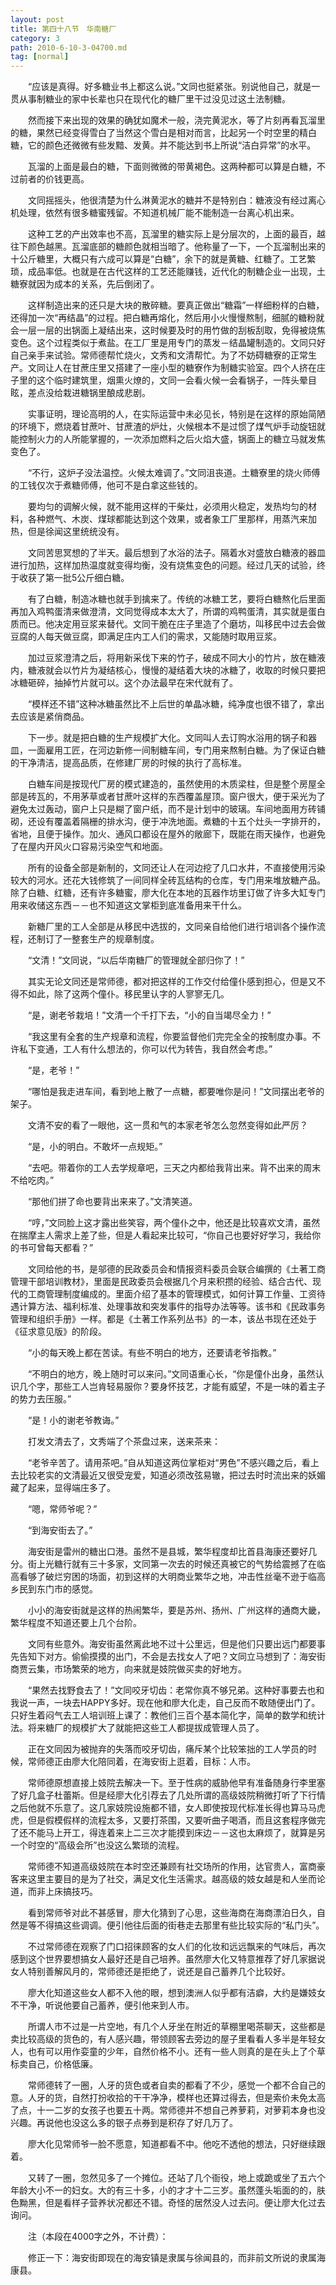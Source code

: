 ```yaml
---
layout: post
title: 第四十八节　华南糖厂
category: 3
path: 2010-6-10-3-04700.md
tag: [normal]
---
```


　　“应该是真得。好多糖业书上都这么说。”文同也挺紧张。别说他自己，就是一贯从事制糖业的家中长辈也只在现代化的糖厂里干过没见过这土法制糖。

　　然而接下来出现的效果的确犹如魔术一般，浇完黄泥水，等了片刻再看瓦溜里的糖，果然已经变得雪白了当然这个雪白是相对而言，比起另一个时空里的精白糖，它的颜色还微微有些发黯、发黄。并不能达到书上所说“洁白异常”的水平。

　　瓦溜的上面是最白的糖，下面则微微的带黄褐色。这两种都可以算是白糖，不过前者的价钱更高。

　　文同摇摇头，他很清楚为什么淋黄泥水的糖并不是特别白：糖液没有经过离心机处理，依然有很多糖蜜残留。不知道机械厂能不能制造一台离心机出来。

　　这种工艺的产出效率也不高，瓦溜里的糖实际上是分层次的，上面的最百，越往下颜色越黑。瓦溜底部的糖颜色就相当暗了。他称量了一下，一个瓦溜制出来的十公斤糖里，大概只有六成可以算是“白糖”，余下的就是黄糖、红糖了。工艺繁琐，成品率低。也就是在古代这样的工艺还能赚钱，近代化的制糖企业一出现，土糖寮就因为成本的关系，先后倒闭了。

　　这样制造出来的还只是大块的散碎糖。要真正做出“糖霜”一样细粉样的白糖，还得加一次“再结晶”的过程。把白糖再熔化，然后用小火慢慢熬制，细腻的糖粉就会一层一层的出锅面上凝结出来，这时候要及时的用竹做的刮板刮取，免得被烧焦变色。这个过程类似于煮盐。在工厂里是用专门的蒸发－结晶罐制造的。文同只好自己亲手来试验。常师德帮忙烧火，文秀和文清帮忙。为了不妨碍糖寮的正常生产。文同让人在甘蔗庄里又搭建了一座小型的糖寮作为制糖实验室。四个人挤在庄子里的这个临时建筑里，烟熏火燎的，文同一会看火候一会看锅子，一阵头晕目眩，差点没给栽进糖锅里酿成悲剧。

　　实事证明，理论高明的人，在实际运营中未必见长，特别是在这样的原始简陋的环境下，燃烧着甘蔗叶、甘蔗渣的炉灶，火候根本不是过惯了煤气炉手动旋钮就能控制火力的人所能掌握的，一次添加燃料之后火焰大盛，锅面上的糖立马就发焦变色了。

　　“不行，这炉子没法温控。火候太难调了。”文同沮丧道。土糖寮里的烧火师傅的工钱仅次于煮糖师傅，他可不是白拿这些钱的。

　　要均匀的调解火候，就不能用这样的干柴灶，必须用火稳定，发热均匀的材料，各种燃气、木炭、煤球都能达到这个效果，或者象工厂里那样，用蒸汽来加热，但是徐闻这里统统没有。

　　文同苦思冥想的了半天。最后想到了水浴的法子。隔着水对盛放白糖液的器皿进行加热，这样加热温度就变得均衡，没有烧焦变色的问题。经过几天的试验，终于收获了第一批5公斤细白糖。

　　有了白糖，制造冰糖也就手到擒来了。传统的冰糖工艺，要将白糖熬化后里面再加入鸡鸭蛋清来做澄清，文同觉得成本太大了，所谓的鸡鸭蛋清，其实就是蛋白质而已。他决定用豆浆来替代。文同干脆在庄子里造了个磨坊，叫移民中过去会做豆腐的人每天做豆腐，即满足庄内工人们的需求，又能随时取用豆浆。

　　加过豆浆澄清之后，将用新采伐下来的竹子，破成不同大小的竹片，放在糖液内，糖液就会以竹片为凝结核心，慢慢的凝结着大块的冰糖了，收取的时候只要把冰糖砸碎，抽掉竹片就可以。这个办法最早在宋代就有了。

　　“模样还不错”这种冰糖虽然比不上后世的单晶冰糖，纯净度也很不错了，拿出去应该是紧俏商品。

　　下一步。就是把白糖的生产规模扩大化。文同叫人去订购水浴用的锅子和器皿，一面雇用工匠，在河边新修一间制糖车间，专门用来熬制白糖。为了保证白糖的干净清洁，提高品质，在修建厂房的时候的执行了高标准。

　　白糖车间是按现代厂房的模式建造的，虽然使用的木质梁柱，但是整个房屋全部是砖瓦的，不用茅草或者甘蔗叶这样的东西覆盖屋顶。窗户很大，便于采光为了避免太过轰动，窗户上只是糊了窗户纸，而不是计划中的玻璃。车间地面用方砖铺砌，还设有覆盖着隔栅的排水沟，便于冲洗地面。煮糖的十五个灶头一字排开的，省地，且便于操作。加火、通风口都设在屋外的敞廊下，既能在雨天操作，也避免了在屋内开风火口容易污染空气和地面。

　　所有的设备全部是新制的，文同还让人在河边挖了几口水井，不直接使用污染较大的河水。还花大钱修筑了一间同样全砖瓦结构的仓库，专门用来堆放糖产品。除了白糖、红糖，还有许多糖蜜，廖大化在本地的瓦器作坊里订做了许多大缸专门用来收储这东西－－也不知道这文掌柜到底准备用来干什么。

　　新糖厂里的工人全部是从移民中选拔的，文同亲自给他们进行培训各个操作流程，还制订了一整套生产的规章制度。

　　“文清！”文同说，“以后华南糖厂的管理就全部归你了！”

　　其实无论文同还是常师德，都对把这样的工作交付给僮仆感到担心，但是又不得不如此，除了这两个僮仆。移民里认字的人寥寥无几。

　　“是，谢老爷栽培！”文清一个千打下去，“小的自当竭尽全力！”

　　“我这里有全套的生产规章和流程，你要监督他们完完全全的按制度办事。不许私下变通，工人有什么想法的，你可以代为转告，我自然会考虑。”

　　“是，老爷！”

　　“哪怕是我走进车间，看到地上散了一点糖，都要唯你是问！”文同摆出老爷的架子。

　　文清不安的看了一眼他，这一贯和气的本家老爷怎么忽然变得如此严厉？

　　“是，小的明白。不敢坏一点规矩。”

　　“去吧。带着你的工人去学规章吧，三天之内都给我背出来。背不出来的周末不给吃肉。”

　　“那他们拼了命也要背出来来了。”文清笑道。

　　“哼，”文同脸上这才露出些笑容，两个僮仆之中，他还是比较喜欢文清，虽然在揣摩主人需求上差了些，但是人看起来比较可，“你自己也要好好学习，我给你的书可曾每天都看？”

　　文同给他的书，是邬德的民政委员会和情报资料委员会联合编撰的《土著工商管理干部培训教材》，里面是民政委员会根据几个月来积攒的经验、结合古代、现代的工商管理制度编成的。里面介绍了基本的管理模式，如何计算工作量、工资待遇计算方法、福利标准、处理事故和突发事件的指导办法等等。该书和《民政事务管理和组织手册》一样。都是《土著工作系列丛书》的一本，该丛书现在还处于《征求意见版》的阶段。

　　“小的每天晚上都在苦读。有些不明白的地方，还要请老爷指教。”

　　“不明白的地方，晚上随时可以来问。”文同语重心长，“你是僮仆出身，虽然认识几个字，那些工人岂肯轻易服你？要身怀技艺，才能有威望，不是一味的着主子的势力去压服。”

　　“是！小的谢老爷教诲。”

　　打发文清去了，文秀端了个茶盘过来，送来茶来：

　　“老爷辛苦了。请用茶吧。”自从知道这两位掌柜对“男色”不感兴趣之后，看上去比较老实的文清最近又很受宠爱，知道必须改弦易辙，把过去时时流出来的妖媚藏了起来，显得端庄多了。

　　“嗯，常师爷呢？”

　　“到海安街去了。”

　　海安街是雷州的糖出口港。虽然不是县城，繁华程度却比首县海康还要好几分。街上光糖行就有三十多家，文同第一次去的时候还真被它的气势给震撼了在临高看够了破烂穷困的场面，初到这样的大明商业繁华之地，冲击性丝毫不逊于临高乡民到东门市的感觉。

　　小小的海安街就是这样的热闹繁华，要是苏州、扬州、广州这样的通商大畿，繁华程度不知道还要上几个台阶。

　　文同有些意外。海安街虽然离此地不过十公里远，但是他们只要出远门都要事先告知下对方。偷偷摸摸的出门，不会是去找女人了吧？文同立马想到了：海安街商贾云集，市场繁荣的地方，向来就是妓院做买卖的好地方。

　　“果然去找野食去了！”文同咬牙切齿：老常你真不够兄弟。这种好事要去也和我说一声，一块去HAPPY多好。现在他和廖大化走，自己反而不敢随便出门了。只好生着闷气去工人培训班上课了：教他们三百个基本简化字，简单的数学和统计法。将来糖厂的规模扩大了就能把这些工人都提拔成管理人员了。

　　正在文同因为被抛弃的失落而咬牙切齿，痛斥某个比较笨拙的工人学员的时候，常师德正由廖大化陪同着，在海安街上逛着，目标：人市。

　　常师德原想直接上妓院去解决一下。至于性病的威胁他早有准备随身行李里塞了好几盒子杜蕾斯。但是经廖大化引荐去了几处所谓的高级妓院稍微打听了下行情之后他就不乐意了。这几家妓院设施都不错，女人即使按现代标准长得也算马马虎虎，但是假模假样的流程太多，又要打茶围，又要听曲子喝酒，而且这套程序做完了还不能马上开工，得连着来上二三次才能摸到床边－－这也太麻烦了，就算是另一个时空的“高级会所”也没这么繁琐的流程。

　　常师德不知道高级妓院在本时空还兼顾有社交场所的作用，达官贵人，富商豪客来这里主要目的是为了社交，满足文化生活需求。越高级的妓女越是和人坐而论道，而非上床搞技巧。

　　看到常师爷对此不甚感冒，廖大化猜到了心思，这些海商在海商漂泊日久，自然是等不得搞这些调调。便引他往后面的街巷走去那里有些比较实际的“私门头”。

　　不过常师德在观察了门口招徕顾客的女人们的化妆和远远飘来的气味后，再次感到这个世界要想搞女人最好还是自己培养。虽然廖大化又特意推荐了好几家据说女人特别善解风月的，常师德还是拒绝了，说还是自己蓄养几个比较好。

　　廖大化知道这些女人都不入他的眼，想到澳洲人似乎都有洁癖，大约是嫌妓女不干净，听说他要自己蓄养，便引他来到人市。

　　所谓人市不过是一片空地，有几个人牙坐在附近的草棚里喝茶聊天，这些都是卖比较高级的货色的，有人感兴趣，带领顾客去旁边的屋子里看看人多半是年轻女人，也有可以用作娈童的少年，自然价格不小。还有一些人则真的是在头上了个草标卖自己，价格低廉。

　　常师德转了一圈，人牙的货色或者自卖的都看了不少，感觉一个都不合自己的意。人牙的货，自然打扮收拾的干干净净，模样也还算过得去，但是索价未免太高了点，十一二岁的女孩子也要五十两。常师德并不想自己养萝莉，对萝莉本身也没兴趣。再说他也没这么多的银子点券到是积存了好几万了。

　　廖大化见常师爷一脸不愿意，知道都看不中。他吃不透他的想法，只好继续跟着。

　　又转了一圈，忽然见多了一个摊位。还站了几个衙役，地上或跪或坐了五六个年龄大小不一的妇女。大的有三十多，小的才才十二三岁。虽然蓬头垢面的的，肤色黝黑，但是看样子营养状况都还不错。奇怪的居然没人过去问。便让廖大化过去询问。

　　注（本段在4000字之外，不计费）：

　　修正一下：海安街即现在的海安镇是隶属与徐闻县的，而非前文所说的隶属海康县。